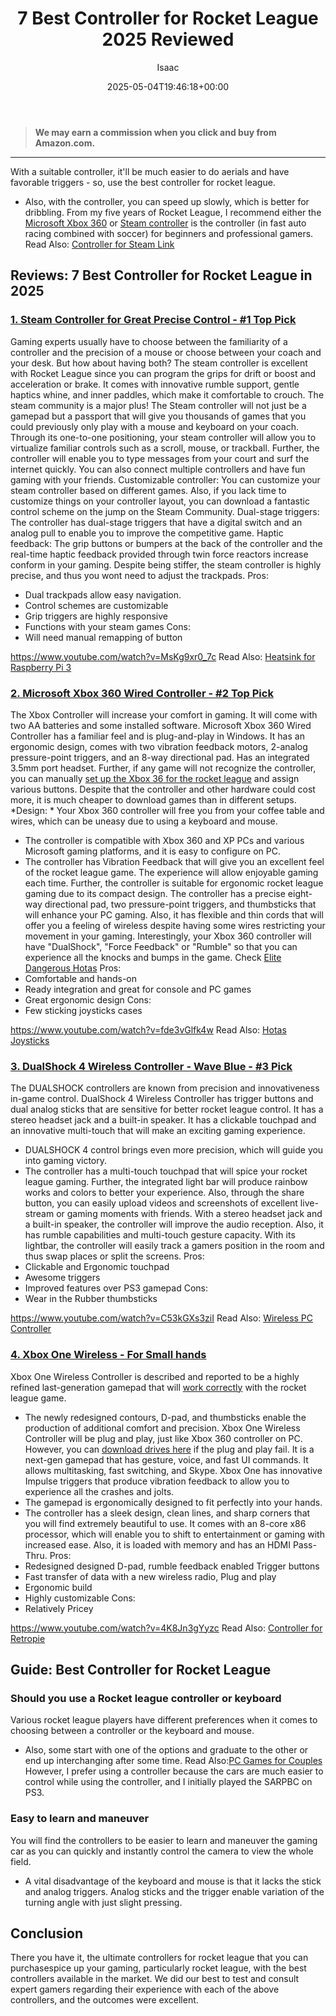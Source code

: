 ﻿---
author: Isaac
layout: post
title: 7 Best Controller for Rocket League 2025 Reviewed
date: '2025-05-04T19:46:18+00:00'
categories:
- Controllers
tags: []
slug: /best-controller-for-rocket-league/
lastmod: 2025-05-07T12:21:23+03:00
---
> **We may earn a commission when you click and buy from Amazon.com.**
>

---
With a suitable controller, it'll be much easier to do aerials and have favorable triggers - so, use the best controller for rocket league.
- Also, with the controller, you can speed up slowly, which is better for dribbling.
From my five years of Rocket League, I recommend either the
[Microsoft Xbox 360](https://www.amazon.com/dp/B004QRKWLA/?tag=p-policy-20)
or
[Steam controller](https://www.amazon.com/dp/B016KBVBCS/?tag=p-policy-20)
is the controller (in fast auto racing combined with soccer) for beginners and professional gamers.
Read Also:
[Controller for Steam Link](https://pestpolicy.com/best-controller-for-steam-link/)
## Reviews: 7 Best Controller for Rocket League in 2025
### [1. Steam Controller for Great Precise Control - #1 Top Pick](https://www.amazon.com/dp/B016KBVBCS/?tag=p-policy-20)
Gaming experts usually have to choose between the familiarity of a controller and the precision of a mouse or choose between your coach and your desk. But how about having both?
The steam controller is excellent with Rocket League since you can program the grips for drift or boost and acceleration or brake.
It comes with innovative rumble support, gentle haptics whine, and inner paddles, which make it comfortable to crouch. The steam community is a major plus!
The Steam controller will not just be a gamepad but a passport that will give you thousands of games that you could previously only play with a mouse and keyboard on your coach.
Through its one-to-one positioning, your steam controller will allow you to virtualize familiar controls such as a scroll, mouse, or trackball.
Further, the controller will enable you to type messages from your court and surf the internet quickly. You can also connect multiple controllers and have fun gaming with your friends.
Customizable controller: You can customize your steam controller based on different games.
Also, if you lack time to customize things on your controller layout, you can download a fantastic control scheme on the jump on the Steam Community.
Dual-stage triggers: The controller has dual-stage triggers that have a digital switch and an analog pull to enable you to improve the competitive game.
Haptic feedback: The grip buttons or bumpers at the back of the controller and the real-time haptic feedback provided through twin force reactors increase conform in your gaming.
Despite being stiffer, the steam controller is highly precise, and thus you wont need to adjust the trackpads.
Pros:
- Dual trackpads allow easy navigation.
- Control schemes are customizable
- Grip triggers are highly responsive
- Functions with your steam games
Cons:
- Will need manual remapping of button

https://www.youtube.com/watch?v=MsKg9xr0_7c
Read Also:
[Heatsink for Raspberry Pi 3](https://pestpolicy.com/best-heatsink-for-raspberry-pi-3/)
### [2. Microsoft Xbox 360 Wired Controller - #2 Top Pick](https://www.amazon.com/dp/B004QRKWLA/?tag=p-policy-20)
The Xbox Controller will increase your comfort in gaming. It will come with two AA batteries and some installed software.
Microsoft Xbox 360 Wired Controller has a familiar feel and is plug-and-play in Windows.
It has an ergonomic design, comes with two vibration feedback motors, 2-analog pressure-point triggers, and an 8-way directional pad. Has an integrated 3.5mm port headset.
Further, if any game will not recognize the controller, you can manually
[set up the Xbox 36 for the rocket league](https://www.marauderclan.com/topic/375-how-to-play-rocket-league-with-a-controller-on-your-pc/)
and assign various buttons. Despite that the controller and other hardware could cost more, it is much cheaper to download games than in different setups.
*Design: *
Your Xbox 360 controller will free you from your coffee table and wires, which can be uneasy due to using a keyboard and mouse.
- The controller is compatible with Xbox 360 and XP PCs and various Microsoft gaming platforms, and it is easy to configure on PC.
- The controller has Vibration Feedback that will give you an excellent feel of the rocket league game.
The experience will allow enjoyable gaming each time. Further, the controller is suitable for ergonomic rocket league gaming due to its compact design.
The controller has a precise eight-way directional pad, two pressure-point triggers, and thumbsticks that will enhance your PC gaming.
Also, it has flexible and thin cords that will offer you a feeling of wireless despite having some wires restricting your movement in your gaming.
Interestingly, your Xbox 360 controller will have "DualShock", "Force Feedback" or "Rumble" so that you can experience all the knocks and bumps in the game. Check
[Elite Dangerous Hotas](https://pestpolicy.com/best-joystick-for-elite-dangerous-flight-gaming/)
Pros:
- Comfortable and hands-on
- Ready integration and great for console and PC games
- Great ergonomic design
Cons:
- Few sticking joysticks cases

https://www.youtube.com/watch?v=fde3vGlfk4w
Read Also:
[Hotas Joysticks](https://pestpolicy.com/best-hotas-joysticks/)
### [3. DualShock 4 Wireless Controller - Wave Blue - #3 Pick](https://www.amazon.com/dp/B00KVP780Y/?tag=p-policy-20)
The DUALSHOCK controllers are known from precision and innovativeness in-game control.
DualShock 4 Wireless Controller has trigger buttons and dual analog sticks that are sensitive for better rocket league control. It has a stereo headset jack and a built-in speaker.
It has a clickable touchpad and an innovative multi-touch that will make an exciting gaming experience.
- DUALSHOCK 4 control brings even more precision, which will guide you into gaming victory.
- The controller has a multi-touch touchpad that will spice your rocket league gaming.
Further, the integrated light bar will produce rainbow works and colors to better your experience.
Also, through the share button, you can easily upload videos and screenshots of excellent live-stream or gaming moments with friends.
With a stereo headset jack and a built-in speaker, the controller will improve the audio reception.
Also, it has rumble capabilities and multi-touch gesture capacity. With its lightbar, the controller will easily track a gamers position in the room and thus swap places or split the screens.
Pros:
- Clickable and Ergonomic touchpad
- Awesome triggers
- Improved features over PS3 gamepad
Cons:
- Wear in the Rubber thumbsticks

https://www.youtube.com/watch?v=C53kGXs3ziI
Read Also:
[Wireless PC Controller](https://pestpolicy.com/best-wireless-pc-controller/)
### [4. Xbox One Wireless - For Small hands](https://www.amazon.com/dp/B00CMQTUSS/?tag=p-policy-20)
Xbox One Wireless Controller is described and reported to be a highly refined last-generation gamepad that will
[work correctly](https://support.rocketleague.com/hc/en-us/articles/226415867-Controllers-supported-by-Rocket-League-on-Steam)
with the rocket league game.
- The newly redesigned contours, D-pad, and thumbsticks enable the production of additional comfort and precision.
Xbox One Wireless Controller will be plug and play, just like Xbox 360 controller on PC.
However, you can
[download drives here](http://support.xbox.com/en-US/xbox-one/accessories/controller-pc-compatibility)
if the plug and play fail. It is a next-gen gamepad that has gesture, voice, and fast UI commands. It allows multitasking, fast switching, and Skype.
Xbox One has innovative Impulse triggers that produce vibration feedback to allow you to experience all the crashes and jolts.
- The gamepad is ergonomically designed to fit perfectly into your hands.
- The controller has a sleek design, clean lines, and sharp corners that you will find extremely beautiful to use.
It comes with an 8-core x86 processor, which will enable you to shift to entertainment or gaming with increased ease. Also, it is loaded with memory and has an HDMI Pass-Thru.
Pros:
- Redesigned designed D-pad, rumble feedback enabled Trigger buttons
- Fast transfer of data with a new wireless radio, Plug and play
- Ergonomic build
- Highly customizable
Cons:
- Relatively Pricey

https://www.youtube.com/watch?v=4K8Jn3gYyzc
Read Also:
[Controller for Retropie](https://pestpolicy.com/best-controller-for-retropie/)
## Guide: Best Controller for Rocket League
### Should you use a Rocket league controller or keyboard
Various rocket league players have different preferences when it comes to choosing between a controller or the keyboard and mouse.
- Also, some start with one of the options and graduate to the other or end up interchanging after some time. Read Also:[PC Games for Couples](https://pestpolicy.com/best-pc-games-for-couples/)
However, I prefer using a controller because the cars are much easier to control while using the controller, and I initially played the SARPBC on PS3.
### Easy to learn and maneuver
You will find the controllers to be easier to learn and maneuver the gaming car as you can quickly and instantly control the camera to view the whole field.
- A vital disadvantage of the keyboard and mouse is that it lacks the stick and analog triggers.
Analog sticks and the trigger enable variation of the turning angle with just slight pressing.
## Conclusion
There you have it, the ultimate controllers for rocket league that you can purchasespice up your gaming, particularly rocket league, with the best controllers available in the market.
We did our best to test and consult expert gamers regarding their experience with each of the above controllers, and the outcomes were excellent.